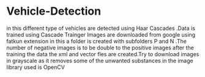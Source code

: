 # Vehicle-Detection
in this different type of vehicles are detected using Haar Cascades
.Data is trained using Cascade Trainger
Images are downloaded from google using fatkun extension
in this a folder is created with subfolders P and N
.The number of negative images is to be double to the positive images
after the training the data the xml and vector fles are created.Try to download images in grayscale as it removes some of the unwanted substances in the image
library used is OpenCV

